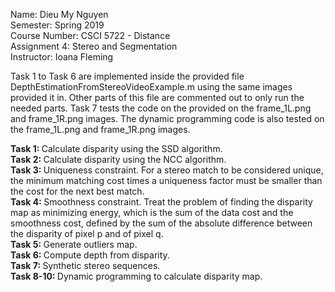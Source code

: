 Name: Dieu My Nguyen <br>
Semester: Spring 2019 <br>
Course Number: CSCI 5722 - Distance <br>
Assignment 4: Stereo and Segmentation <br>
Instructor: Ioana Fleming

Task 1 to Task 6 are implemented inside the provided file DepthEstimationFromStereoVideoExample.m using the same images provided it in. Other parts of this file are commented out to only run the needed parts. Task 7 tests the code on the provided on the frame_1L.png and frame_1R.png images. The dynamic programming code is also tested on the frame_1L.png and frame_1R.png images.

<b> Task 1: </b> Calculate disparity using the SSD algorithm. <br>
<b> Task 2: </b> Calculate disparity using the NCC algorithm. <br>
<b> Task 3: </b> Uniqueness constraint. For a stereo match to be considered unique, the minimum matching cost times a uniqueness factor must be smaller than the cost for the next best match. <br>
<b> Task 4: </b> Smoothness constraint. Treat the problem of finding the disparity map as minimizing energy, which is the sum of the data cost and the smoothness cost, defined by the sum of the absolute difference between the disparity of pixel p and of pixel q. <br>
<b> Task 5: </b> Generate outliers map. <br>
<b> Task 6: </b> Compute depth from disparity. <br>
<b> Task 7: </b> Synthetic stereo sequences. <br>
<b> Task 8-10: </b> Dynamic programming to calculate disparity map. <br>


